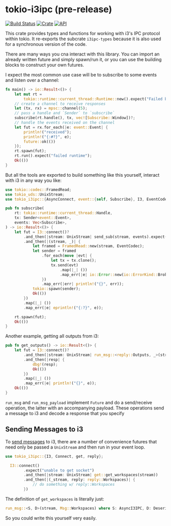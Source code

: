 # tokio-i3ipc (pre-release)

[![Build Status](https://travis-ci.com/leshow/tokio-i3ipc.svg?branch=master)](https://travis-ci.com/leshow/tokio-i3ipc)
[![Crate](https://img.shields.io/crates/v/tokio-i3ipc.svg)](https://crates.io/crates/tokio-i3ipc)
[![API](https://docs.rs/tokio-i3ipc/badge.svg)](https://docs.rs/tokio-i3ipc)

This crate provides types and functions for working with i3's IPC protocol within tokio. It re-exports the subcrate `i3ipc-types` because it is also used for a synchronous version of the code.

There are many ways you cna interact with this library. You can import an already written future and simply spawn/run it, or you can use the building blocks to construct your own futures.

I expect the most common use case will be to subscribe to some events and listen over a channel:

```rust
fn main() -> io::Result<()> {
    let mut rt =
        tokio::runtime::current_thread::Runtime::new().expect("Failed building runtime");
    // create a channel to receive responses
    let (tx, rx) = mpsc::channel(5);
    // pass a handle and `Sender` to `subscribe`
    subscribe(rt.handle(), tx, vec![Subscribe::Window])?;
    // handle the events received on the channel
    let fut = rx.for_each(|e: event::Event| {
        println!("received");
        println!("{:#?}", e);
        future::ok(())
    });
    rt.spawn(fut);
    rt.run().expect("failed runtime");
    Ok(())
}
```

But all the tools are exported to build something like this yourself, interact with i3 in any way you like:

```rust
use tokio::codec::FramedRead;
use tokio_uds::UnixStream;
use tokio_i3ipc::{AsyncConnect, event::{self, Subscribe}, I3, EventCodec};

pub fn subscribe(
    rt: tokio::runtime::current_thread::Handle,
    tx: Sender<event::Event>,
    events: Vec<Subscribe>,
) -> io::Result<()> {
    let fut = I3::connect()?
        .and_then(|stream: UnixStream| send_sub(stream, events).expect("failed to subscribe"))
        .and_then(|(stream, _)| {
            let framed = FramedRead::new(stream, EventCodec);
            let sender = framed
                .for_each(move |evt| {
                    let tx = tx.clone();
                    tx.send(evt)
                        .map(|_| ())
                        .map_err(|e| io::Error::new(io::ErrorKind::BrokenPipe, e))
                })
                .map_err(|err| println!("{}", err));
            tokio::spawn(sender);
            Ok(())
        })
        .map(|_| ())
        .map_err(|e| eprintln!("{:?}", e));

    rt.spawn(fut);
    Ok(())
}
```

Another example, getting all outputs from i3:

```rust
pub fn get_outputs() -> io::Result<()> {
    let fut = I3::connect()?
        .and_then(|stream: UnixStream| run_msg::<reply::Outputs, _>(stream, Msg::Outputs))
        .and_then(|resp| {
            dbg!(resp);
            Ok(())
        })
        .map(|_| ())
        .map_err(|e| println!("{}", e));
    Ok(())
}
```

`run_msg` and `run_msg_payload` implement `Future` and do a send/receive operation, the latter with an accompanying payload. These operations send a message to i3 and decode a response that you specify

## Sending Messages to i3

To [send messages](https://i3wm.org/docs/ipc.html#_sending_messages_to_i3) to i3, there are a number of convenience futures that need only be passed a `UnixStream` and then run in your event loop.

```rust
use tokio_i3ipc::{I3, Connect, get, reply};

  I3::connect()
        .expect("unable to get socket")
        .and_then(|stream: UnixStream| get::get_workspaces(stream))
        .and_then(|(_stream, reply: reply::Workspaces)| {
            // do something w/ reply::Workspaces
        })
```

The definition of `get_workspaces` is literally just:

```rust
run_msg::<S, D>(stream, Msg::Workspaces) where S: AsyncI3IPC, D: DeserializeOwned
```

So you could write this yourself very easily.
